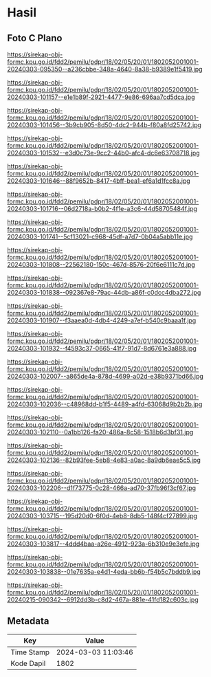 # Hasil

## Foto C Plano

https://sirekap-obj-formc.kpu.go.id/fdd2/pemilu/pdpr/18/02/05/20/01/1802052001001-20240303-095350--a236cbbe-348a-4640-8a38-b9389e1f5419.jpg

https://sirekap-obj-formc.kpu.go.id/fdd2/pemilu/pdpr/18/02/05/20/01/1802052001001-20240303-101157--e1e1b89f-2921-4477-9e86-696aa7cd5dca.jpg

https://sirekap-obj-formc.kpu.go.id/fdd2/pemilu/pdpr/18/02/05/20/01/1802052001001-20240303-101456--3b9cb905-8d50-4dc2-944b-f80a8fd25742.jpg

https://sirekap-obj-formc.kpu.go.id/fdd2/pemilu/pdpr/18/02/05/20/01/1802052001001-20240303-101532--e3d0c73e-9cc2-44b0-afc4-dc6e63708718.jpg

https://sirekap-obj-formc.kpu.go.id/fdd2/pemilu/pdpr/18/02/05/20/01/1802052001001-20240303-101646--88f9652b-8417-4bff-bea1-ef6a1d1fcc8a.jpg

https://sirekap-obj-formc.kpu.go.id/fdd2/pemilu/pdpr/18/02/05/20/01/1802052001001-20240303-101716--06d2718a-b0b2-4f1e-a3c6-44d58705484f.jpg

https://sirekap-obj-formc.kpu.go.id/fdd2/pemilu/pdpr/18/02/05/20/01/1802052001001-20240303-101741--5cf13021-c968-45df-a7d7-0b04a5abb11e.jpg

https://sirekap-obj-formc.kpu.go.id/fdd2/pemilu/pdpr/18/02/05/20/01/1802052001001-20240303-101808--22562180-150c-467d-8576-20f6e6111c7d.jpg

https://sirekap-obj-formc.kpu.go.id/fdd2/pemilu/pdpr/18/02/05/20/01/1802052001001-20240303-101838--092367e8-79ac-44db-a86f-c0dcc4dba272.jpg

https://sirekap-obj-formc.kpu.go.id/fdd2/pemilu/pdpr/18/02/05/20/01/1802052001001-20240303-101907--f3aaea0d-4db4-4249-a7ef-b540c9baaa1f.jpg

https://sirekap-obj-formc.kpu.go.id/fdd2/pemilu/pdpr/18/02/05/20/01/1802052001001-20240303-101932--f4593c37-0665-41f7-91d7-8d6761e3a888.jpg

https://sirekap-obj-formc.kpu.go.id/fdd2/pemilu/pdpr/18/02/05/20/01/1802052001001-20240303-102007--a865de4a-878d-4699-a02d-e38b9371bd66.jpg

https://sirekap-obj-formc.kpu.go.id/fdd2/pemilu/pdpr/18/02/05/20/01/1802052001001-20240303-102036--c48968dd-b1f5-4489-a4fd-63068d9b2b2b.jpg

https://sirekap-obj-formc.kpu.go.id/fdd2/pemilu/pdpr/18/02/05/20/01/1802052001001-20240303-102110--0a1bb126-fa20-486a-8c58-1518b6d3bf31.jpg

https://sirekap-obj-formc.kpu.go.id/fdd2/pemilu/pdpr/18/02/05/20/01/1802052001001-20240303-102136--82b93fee-5eb8-4e83-a0ac-8a9db6eae5c5.jpg

https://sirekap-obj-formc.kpu.go.id/fdd2/pemilu/pdpr/18/02/05/20/01/1802052001001-20240303-102206--d1f73775-0c28-466a-ad70-37fb96f3cf67.jpg

https://sirekap-obj-formc.kpu.go.id/fdd2/pemilu/pdpr/18/02/05/20/01/1802052001001-20240303-103715--195d20d0-6f0d-4eb8-8db5-148f4cf27899.jpg

https://sirekap-obj-formc.kpu.go.id/fdd2/pemilu/pdpr/18/02/05/20/01/1802052001001-20240303-103817--4ddd4baa-a26e-4912-923a-6b310e9e3efe.jpg

https://sirekap-obj-formc.kpu.go.id/fdd2/pemilu/pdpr/18/02/05/20/01/1802052001001-20240303-103838--01e7635a-e4d1-4eda-bb6b-f54b5c7bddb9.jpg

https://sirekap-obj-formc.kpu.go.id/fdd2/pemilu/pdpr/18/02/05/20/01/1802052001001-20240215-090342--6912dd3b-c8d2-467a-881e-41fd182c603c.jpg


## Metadata

| Key        | Value               |
| ---------- | ------------------- |
| Time Stamp | 2024-03-03 11:03:46 |
| Kode Dapil | 1802                |



